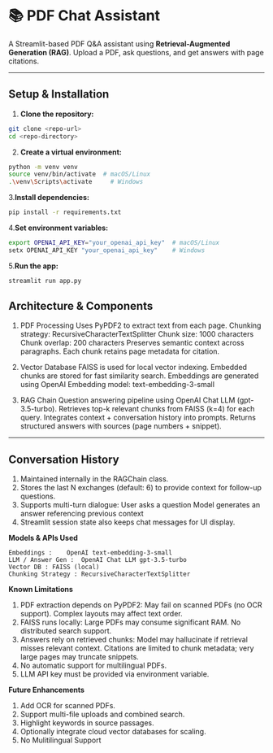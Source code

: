 # 📚 PDF Chat Assistant

A Streamlit-based PDF Q&A assistant using **Retrieval-Augmented Generation (RAG)**. Upload a PDF, ask questions, and get answers with page citations.

---

## **Setup & Installation**

1. **Clone the repository:**
```bash
git clone <repo-url>
cd <repo-directory>
```
2. **Create a virtual environment:**
```bash
python -m venv venv
source venv/bin/activate  # macOS/Linux
.\venv\Scripts\activate     # Windows
```

3.**Install dependencies:**
```bash
pip install -r requirements.txt
```

4.**Set environment variables:**
```bash
export OPENAI_API_KEY="your_openai_api_key"  # macOS/Linux
setx OPENAI_API_KEY "your_openai_api_key"    # Windows
```

5.**Run the app:**
```bash
streamlit run app.py
```

## Architecture & Components
1. PDF Processing
   Uses PyPDF2 to extract text from each page.
   Chunking strategy: RecursiveCharacterTextSplitter
     Chunk size: 1000 characters
     Chunk overlap: 200 characters
     Preserves semantic context across paragraphs.
   Each chunk retains page metadata for citation.

2. Vector Database
   FAISS is used for local vector indexing.
   Embedded chunks are stored for fast similarity search.
   Embeddings are generated using OpenAI Embedding model:
     text-embedding-3-small

4. RAG Chain
   Question answering pipeline using OpenAI Chat LLM (gpt-3.5-turbo).
   Retrieves top-k relevant chunks from FAISS (k=4) for each query.
   Integrates context + conversation history into prompts.
   Returns structured answers with sources (page numbers + snippet).

---

## Conversation History

1. Maintained internally in the RAGChain class.
2. Stores the last N exchanges (default: 6) to provide context for follow-up questions.
3. Supports multi-turn dialogue:
    User asks a question
    Model generates an answer referencing previous context
4. Streamlit session state also keeps chat messages for UI display.

**Models & APIs Used**

    Embeddings :	OpenAI text-embedding-3-small
    LLM / Answer Gen :	OpenAI Chat LLM gpt-3.5-turbo
    Vector DB :	FAISS (local)
    Chunking Strategy :	RecursiveCharacterTextSplitter

**Known Limitations**

1. PDF extraction depends on PyPDF2:
  May fail on scanned PDFs (no OCR support).
  Complex layouts may affect text order.
2. FAISS runs locally:
  Large PDFs may consume significant RAM.
  No distributed search support.
3. Answers rely on retrieved chunks:
  Model may hallucinate if retrieval misses relevant context.
  Citations are limited to chunk metadata; very large pages may truncate snippets.
4. No automatic support for multilingual PDFs.
5. LLM API key must be provided via environment variable.

**Future Enhancements**

1. Add OCR for scanned PDFs.
2. Support multi-file uploads and combined search.
3. Highlight keywords in source passages.
4. Optionally integrate cloud vector databases for scaling.
5. No Mulitilingual Support
